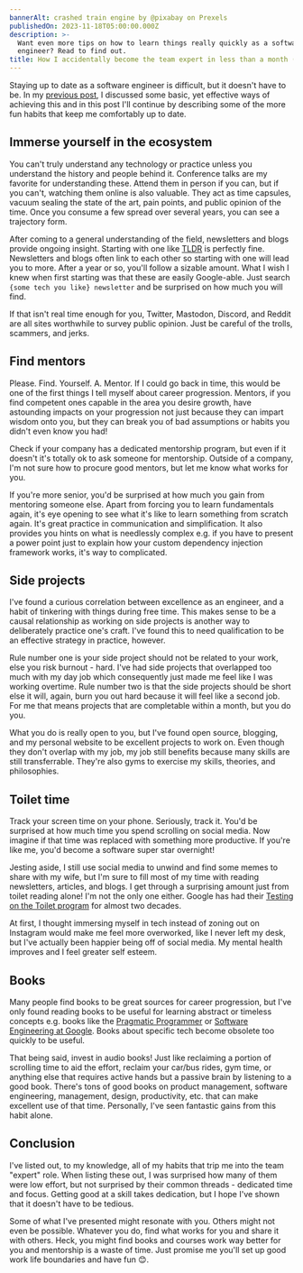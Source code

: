 ```yaml
---
bannerAlt: crashed train engine by @pixabay on Prexels
publishedOn: 2023-11-18T05:00:00.000Z
description: >-
  Want even more tips on how to learn things really quickly as a software
  engineer? Read to find out.
title: How I accidentally become the team expert in less than a month (part 2)
---
```


Staying up to date as a software engineer is difficult, but it doesn't have to be. In my [previous post](https://ryanclements.dev/posts/how-i-accidentially-become-the-team-expert-in-less-than-a-month-part-1), I discussed some basic, yet effective ways of achieving this and in this post I'll continue by describing some of the more fun habits that keep me comfortably up to date.

## Immerse yourself in the ecosystem

You can't truly understand any technology or practice unless you understand the history and people behind it. Conference talks are my favorite for understanding these. Attend them in person if you can, but if you can't, watching them online is also valuable. They act as time capsules, vacuum sealing the state of the art, pain points, and public opinion of the time. Once you consume a few spread over several years, you can see a trajectory form.

After coming to a general understanding of the field, newsletters and blogs provide ongoing insight. Starting with one like [TLDR](https://tldr.tech/) is perfectly fine. Newsletters and blogs often link to each other so starting with one will lead you to more. After a year or so, you'll follow a sizable amount. What I wish I knew when first starting was that these are easily Google-able. Just search `{some tech you like} newsletter` and be surprised on how much you will find.

If that isn't real time enough for you, Twitter, Mastodon, Discord, and Reddit are all sites worthwhile to survey public opinion. Just be careful of the trolls, scammers, and jerks.

## Find mentors

Please. Find. Yourself. A. Mentor. If I could go back in time, this would be one of the first things I tell myself about career progression. Mentors, if you find competent ones capable in the area you desire growth, have astounding impacts on your progression not just because they can impart wisdom onto you, but they can break you of bad assumptions or habits you didn't even know you had!

Check if your company has a dedicated mentorship program, but even if it doesn't it's totally ok to ask someone for mentorship. Outside of a company, I'm not sure how to procure good mentors, but let me know what works for you.

If you're more senior, you'd be surprised at how much you gain from mentoring someone else. Apart from forcing you to learn fundamentals again, it's eye opening to see what it's like to learn something from scratch again. It's great practice in communication and simplification. It also provides you hints on what is needlessly complex e.g. if you have to present a power point just to explain how your custom dependency injection framework works, it's way to complicated.

## Side projects

I've found a curious correlation between excellence as an engineer, and a habit of tinkering with things during free time. This makes sense to be a causal relationship as working on side projects is another way to deliberately practice one's craft. I've found this to need qualification to be an effective strategy in practice, however.

Rule number one is your side project should not be related to your work, else you risk burnout - hard. I've had side projects that overlapped too much with my day job which consequently just made me feel like I was working overtime. Rule number two is that the side projects should be short else it will, again, burn you out hard because it will feel like a second job. For me that means projects that are completable within a month, but you do you.

What you do is really open to you, but I've found open source, blogging, and my personal website to be excellent projects to work on. Even though they don't overlap with my job, my job still benefits because many skills are still transferrable. They're also gyms to exercise my skills, theories, and philosophies.

## Toilet time

Track your screen time on your phone. Seriously, track it. You'd be surprised at how much time you spend scrolling on social media. Now imagine if that time was replaced with something more productive. If you're like me, you'd become a software super star overnight!

Jesting aside, I still use social media to unwind and find some memes to share with my wife, but I'm sure to fill most of my time with reading newsletters, articles, and blogs. I get through a surprising amount just from toilet reading alone! I'm not the only one either. Google has had their [Testing on the Toilet program](https://testing.googleblog.com/2007/01/introducing-testing-on-toilet.html) for almost two decades.

At first, I thought immersing myself in tech instead of zoning out on Instagram would make me feel more overworked, like I never left my desk, but I've actually been happier being off of social media. My mental health improves and I feel greater self esteem.

## Books

Many people find books to be great sources for career progression, but I've only found reading books to be useful for learning abstract or timeless concepts e.g. books like the [Pragmatic Programmer](https://pragprog.com/titles/tpp20/the-pragmatic-programmer-20th-anniversary-edition/) or [Software Engineering at Google](https://abseil.io/resources/swe-book). Books about specific tech become obsolete too quickly to be useful.

That being said, invest in audio books! Just like reclaiming a portion of scrolling time to aid the effort, reclaim your car/bus rides, gym time, or anything else that requires active hands but a passive brain by listening to a good book. There's tons of good books on product management, software engineering, management, design, productivity, etc. that can make excellent use of that time. Personally, I've seen fantastic gains from this habit alone.

## Conclusion

I've listed out, to my knowledge, all of my habits that trip me into the team "expert" role. When listing these out, I was surprised how many of them were low effort, but not surprised by their common threads - dedicated time and focus. Getting good at a skill takes dedication, but I hope I've shown that it doesn't have to be tedious.

Some of what I've presented might resonate with you. Others might not even be possible. Whatever you do, find what works for you and share it with others. Heck, you might find books and courses work way better for you and mentorship is a waste of time. Just promise me you'll set up good work life boundaries and have fun 😊.
